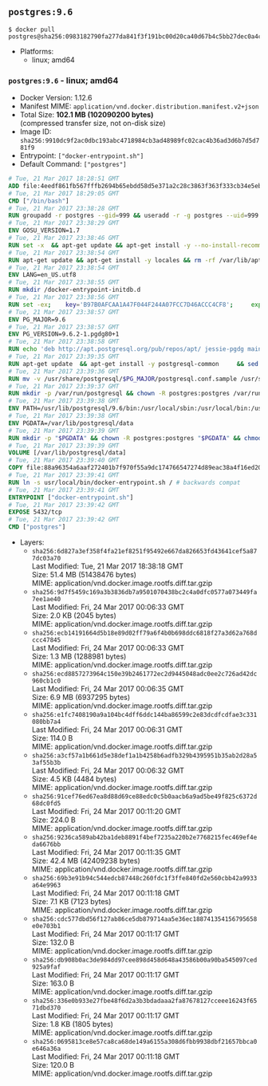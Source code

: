 ## `postgres:9.6`

```console
$ docker pull postgres@sha256:0983182790fa277da841f3f191bc00d20ca40d67b4c5bb27dec0a4ccbbbd8990
```

-	Platforms:
	-	linux; amd64

### `postgres:9.6` - linux; amd64

-	Docker Version: 1.12.6
-	Manifest MIME: `application/vnd.docker.distribution.manifest.v2+json`
-	Total Size: **102.1 MB (102090200 bytes)**  
	(compressed transfer size, not on-disk size)
-	Image ID: `sha256:9910dc9f2ac0dbc193abc4718984cb3ad48989fc02cac4b36ad3d6b7d5d781f9`
-	Entrypoint: `["docker-entrypoint.sh"]`
-	Default Command: `["postgres"]`

```dockerfile
# Tue, 21 Mar 2017 18:28:51 GMT
ADD file:4eedf861fb567fffb2694b65ebdd58d5e371a2c28c3863f363f333cb34e5eb7b in / 
# Tue, 21 Mar 2017 18:29:05 GMT
CMD ["/bin/bash"]
# Tue, 21 Mar 2017 23:38:28 GMT
RUN groupadd -r postgres --gid=999 && useradd -r -g postgres --uid=999 postgres
# Tue, 21 Mar 2017 23:38:29 GMT
ENV GOSU_VERSION=1.7
# Tue, 21 Mar 2017 23:38:46 GMT
RUN set -x 	&& apt-get update && apt-get install -y --no-install-recommends ca-certificates wget && rm -rf /var/lib/apt/lists/* 	&& wget -O /usr/local/bin/gosu "https://github.com/tianon/gosu/releases/download/$GOSU_VERSION/gosu-$(dpkg --print-architecture)" 	&& wget -O /usr/local/bin/gosu.asc "https://github.com/tianon/gosu/releases/download/$GOSU_VERSION/gosu-$(dpkg --print-architecture).asc" 	&& export GNUPGHOME="$(mktemp -d)" 	&& gpg --keyserver ha.pool.sks-keyservers.net --recv-keys B42F6819007F00F88E364FD4036A9C25BF357DD4 	&& gpg --batch --verify /usr/local/bin/gosu.asc /usr/local/bin/gosu 	&& rm -r "$GNUPGHOME" /usr/local/bin/gosu.asc 	&& chmod +x /usr/local/bin/gosu 	&& gosu nobody true 	&& apt-get purge -y --auto-remove ca-certificates wget
# Tue, 21 Mar 2017 23:38:54 GMT
RUN apt-get update && apt-get install -y locales && rm -rf /var/lib/apt/lists/* 	&& localedef -i en_US -c -f UTF-8 -A /usr/share/locale/locale.alias en_US.UTF-8
# Tue, 21 Mar 2017 23:38:54 GMT
ENV LANG=en_US.utf8
# Tue, 21 Mar 2017 23:38:55 GMT
RUN mkdir /docker-entrypoint-initdb.d
# Tue, 21 Mar 2017 23:38:56 GMT
RUN set -ex; 	key='B97B0AFCAA1A47F044F244A07FCC7D46ACCC4CF8'; 	export GNUPGHOME="$(mktemp -d)"; 	gpg --keyserver ha.pool.sks-keyservers.net --recv-keys "$key"; 	gpg --export "$key" > /etc/apt/trusted.gpg.d/postgres.gpg; 	rm -r "$GNUPGHOME"; 	apt-key list
# Tue, 21 Mar 2017 23:38:57 GMT
ENV PG_MAJOR=9.6
# Tue, 21 Mar 2017 23:38:57 GMT
ENV PG_VERSION=9.6.2-1.pgdg80+1
# Tue, 21 Mar 2017 23:38:58 GMT
RUN echo 'deb http://apt.postgresql.org/pub/repos/apt/ jessie-pgdg main' $PG_MAJOR > /etc/apt/sources.list.d/pgdg.list
# Tue, 21 Mar 2017 23:39:35 GMT
RUN apt-get update 	&& apt-get install -y postgresql-common 	&& sed -ri 's/#(create_main_cluster) .*$/\1 = false/' /etc/postgresql-common/createcluster.conf 	&& apt-get install -y 		postgresql-$PG_MAJOR=$PG_VERSION 		postgresql-contrib-$PG_MAJOR=$PG_VERSION 	&& rm -rf /var/lib/apt/lists/*
# Tue, 21 Mar 2017 23:39:36 GMT
RUN mv -v /usr/share/postgresql/$PG_MAJOR/postgresql.conf.sample /usr/share/postgresql/ 	&& ln -sv ../postgresql.conf.sample /usr/share/postgresql/$PG_MAJOR/ 	&& sed -ri "s!^#?(listen_addresses)\s*=\s*\S+.*!\1 = '*'!" /usr/share/postgresql/postgresql.conf.sample
# Tue, 21 Mar 2017 23:39:37 GMT
RUN mkdir -p /var/run/postgresql && chown -R postgres:postgres /var/run/postgresql && chmod g+s /var/run/postgresql
# Tue, 21 Mar 2017 23:39:38 GMT
ENV PATH=/usr/lib/postgresql/9.6/bin:/usr/local/sbin:/usr/local/bin:/usr/sbin:/usr/bin:/sbin:/bin
# Tue, 21 Mar 2017 23:39:38 GMT
ENV PGDATA=/var/lib/postgresql/data
# Tue, 21 Mar 2017 23:39:39 GMT
RUN mkdir -p "$PGDATA" && chown -R postgres:postgres "$PGDATA" && chmod 777 "$PGDATA" # this 777 will be replaced by 700 at runtime (allows semi-arbitrary "--user" values)
# Tue, 21 Mar 2017 23:39:39 GMT
VOLUME [/var/lib/postgresql/data]
# Tue, 21 Mar 2017 23:39:40 GMT
COPY file:88a96354a6aaf272401b7f970f55a9dc174766547274d89eac38a4f16ed20c56 in /usr/local/bin/ 
# Tue, 21 Mar 2017 23:39:41 GMT
RUN ln -s usr/local/bin/docker-entrypoint.sh / # backwards compat
# Tue, 21 Mar 2017 23:39:41 GMT
ENTRYPOINT ["docker-entrypoint.sh"]
# Tue, 21 Mar 2017 23:39:42 GMT
EXPOSE 5432/tcp
# Tue, 21 Mar 2017 23:39:42 GMT
CMD ["postgres"]
```

-	Layers:
	-	`sha256:6d827a3ef358f4fa21ef8251f95492e667da826653fd43641cef5a877dc03a70`  
		Last Modified: Tue, 21 Mar 2017 18:38:18 GMT  
		Size: 51.4 MB (51438476 bytes)  
		MIME: application/vnd.docker.image.rootfs.diff.tar.gzip
	-	`sha256:9d7f5459c169a3b3836db7a9501070438bc2c4a0dfc0577a073449fa7ee1ae40`  
		Last Modified: Fri, 24 Mar 2017 00:06:33 GMT  
		Size: 2.0 KB (2045 bytes)  
		MIME: application/vnd.docker.image.rootfs.diff.tar.gzip
	-	`sha256:ecb14191664d5b18e89d02ff79a6f4b0b698ddc6818f27a3d62a768dccc47845`  
		Last Modified: Fri, 24 Mar 2017 00:06:33 GMT  
		Size: 1.3 MB (1288981 bytes)  
		MIME: application/vnd.docker.image.rootfs.diff.tar.gzip
	-	`sha256:ecd8857273964c150e39b2461772ec2d9445048adc0ee2c726ad42dc960cb1c0`  
		Last Modified: Fri, 24 Mar 2017 00:06:35 GMT  
		Size: 6.9 MB (6937295 bytes)  
		MIME: application/vnd.docker.image.rootfs.diff.tar.gzip
	-	`sha256:e1fc7408190a9a104bc4dff6ddc144ba86599c2e83dcdfcdfae3c331080bb7a4`  
		Last Modified: Fri, 24 Mar 2017 00:06:31 GMT  
		Size: 114.0 B  
		MIME: application/vnd.docker.image.rootfs.diff.tar.gzip
	-	`sha256:a3cf57a1b661d5e38def1a1b4258b6adfb329b4395951b35ab2d28a53af55b3b`  
		Last Modified: Fri, 24 Mar 2017 00:06:32 GMT  
		Size: 4.5 KB (4484 bytes)  
		MIME: application/vnd.docker.image.rootfs.diff.tar.gzip
	-	`sha256:91cef76ed67ea8d88d69ce88edc0c5b0aacb6a9ad5be49f825c6372d68dc0fd5`  
		Last Modified: Fri, 24 Mar 2017 00:11:20 GMT  
		Size: 224.0 B  
		MIME: application/vnd.docker.image.rootfs.diff.tar.gzip
	-	`sha256:9236ca589ab42ba1deb8891f4bef7235a220b2e7768215fec469ef4eda6676bb`  
		Last Modified: Fri, 24 Mar 2017 00:11:35 GMT  
		Size: 42.4 MB (42409238 bytes)  
		MIME: application/vnd.docker.image.rootfs.diff.tar.gzip
	-	`sha256:69b3e91b94c544edcb87448c260fdc1f3ffe840fd2e560cbb42a9933a64e9963`  
		Last Modified: Fri, 24 Mar 2017 00:11:18 GMT  
		Size: 7.1 KB (7123 bytes)  
		MIME: application/vnd.docker.image.rootfs.diff.tar.gzip
	-	`sha256:cdc577dbd56f127ab86ce5db879714aa5e36ec188741354156795658e0e703b1`  
		Last Modified: Fri, 24 Mar 2017 00:11:17 GMT  
		Size: 132.0 B  
		MIME: application/vnd.docker.image.rootfs.diff.tar.gzip
	-	`sha256:db908b0ac3de984dd97cee898d458d648a43586b00a90ba545097ced925a9faf`  
		Last Modified: Fri, 24 Mar 2017 00:11:17 GMT  
		Size: 163.0 B  
		MIME: application/vnd.docker.image.rootfs.diff.tar.gzip
	-	`sha256:336e0b933e27fbe48f6d2a3b3bdadaaa2fa87678127cceee16243f6571dbd370`  
		Last Modified: Fri, 24 Mar 2017 00:11:17 GMT  
		Size: 1.8 KB (1805 bytes)  
		MIME: application/vnd.docker.image.rootfs.diff.tar.gzip
	-	`sha256:0695813ce8e57ca8ca68de149a6155a308d6fbb9938dbf21657bbca0e646a36a`  
		Last Modified: Fri, 24 Mar 2017 00:11:18 GMT  
		Size: 120.0 B  
		MIME: application/vnd.docker.image.rootfs.diff.tar.gzip

